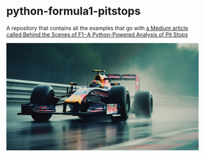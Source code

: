 # python-formula1-pitstops
A repository that contains all the examples that go with [a Medium article called Behind the Scenes of F1 - A Python-Powered Analysis of Pit Stops](https://itnext.io/how-to-uncover-the-secrets-of-f1-pit-stops-a-python-powered-analysis-be45dd333713#4b2d-6f3ae11298a2)

![Formula 1 Pitstops](/formula1.jpg "Formula 1 Pitstops")


